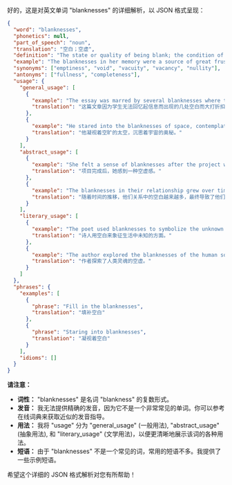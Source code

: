好的，这是对英文单词 "blanknesses" 的详细解析，以 JSON 格式呈现：

```json
{
  "word": "blanknesses",
  "phonetics": null,
  "part_of_speech": "noun",
  "translation": "空白；空虚",
  "definition": "The state or quality of being blank; the condition of being empty or devoid of content.",
  "example": "The blanknesses in her memory were a source of great frustration.",
  "synonyms": ["emptiness", "void", "vacuity", "vacancy", "nullity"],
  "antonyms": ["fullness", "completeness"],
  "usage": {
    "general_usage": [
      {
        "example": "The essay was marred by several blanknesses where the student couldn't recall the information.",
        "translation": "这篇文章因为学生无法回忆起信息而出现的几处空白而大打折扣。"
      },
      {
        "example": "He stared into the blanknesses of space, contemplating the mysteries of the universe.",
        "translation": "他凝视着空旷的太空，沉思着宇宙的奥秘。"
      }
    ],
    "abstract_usage": [
      {
        "example": "She felt a sense of blanknesses after the project was completed.",
        "translation": "项目完成后，她感到一种空虚感。"
      },
      {
        "example": "The blanknesses in their relationship grew over time, leading to their eventual separation.",
        "translation": "随着时间的推移，他们关系中的空白越来越多，最终导致了他们的分离。"
      }
    ],
    "literary_usage": [
      {
        "example": "The poet used blanknesses to symbolize the unknown aspects of life.",
        "translation": "诗人用空白来象征生活中未知的方面。"
      },
      {
        "example": "The author explored the blanknesses of the human soul.",
        "translation": "作者探索了人类灵魂的空虚。"
      }
    ]
  },
  "phrases": {
    "examples": [
      {
        "phrase": "Fill in the blanknesses",
        "translation": "填补空白"
      },
      {
        "phrase": "Staring into blanknesses",
        "translation": "凝视着空白"
      }
    ],
    "idioms": []
  }
}
```

**请注意：**

*   **词性：** "blanknesses" 是名词 "blankness" 的复数形式。
*   **发音：** 我无法提供精确的发音，因为它不是一个非常常见的单词。你可以参考在线词典来获取近似的发音指导。
*   **用法：** 我将 "usage" 分为 "general\_usage" (一般用法), "abstract\_usage" (抽象用法), 和 "literary\_usage" (文学用法)，以便更清晰地展示该词的各种用法。
*   **短语：** 由于 "blanknesses" 不是一个常见的词，常用的短语不多。我提供了一些示例短语。

希望这个详细的 JSON 格式解析对您有所帮助！
 